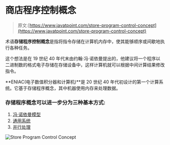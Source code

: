 # 商店程序控制概念

> 原文:[https://www.javatpoint.com/store-program-control-concept](https://www.javatpoint.com/store-program-control-concept)

术语**存储程序控制概念**是指将指令存储在计算机内存中，使其能够顺序或间歇地执行各种任务。

这个想法是在 19 世纪 40 年代末由约翰·冯·诺依曼提出的，他建议将一个程序以二进制数的格式电子存储在存储设备中，这样计算机就可以根据中间计算结果修改指令。

**ENIAC(电子数值积分器和计算机)**是 20 世纪 40 年代初设计的第一个计算系统。它基于存储程序概念，其中机器使用内存来处理数据。

### 存储程序概念可以进一步分为三种基本方式:

1.  [冯·诺依曼模型](von-neumann-model)
2.  [通用系统](general-purpose-system)
3.  [并行处理](parallel-processing)

![Store Program Control Concept](../Images/d7cf8bcf49ec4329e5678666f956ab3d.png)